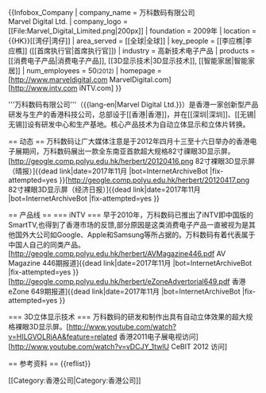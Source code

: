 {{Infobox_Company
| company_name     = 万科数码有限公司<br />Marvel Digital Ltd.
| company_logo     = [[File:Marvel_Digital_Limited.png|200px]]
| foundation       = 2009年
| location         = {{HK}}[[湾仔|湾仔]]
| area_served      = [[全球|全球]]
| key_people       = [[李应樵|李应樵]] ([[首席执行官|首席执行官]])
| industry         = 高新技术电子产品
| products         = [[消费电子产品|消费电子产品]], [[3D显示技术|3D显示技术]], [[智能家居|智能家居]]
| num_employees    = 50<small>(2012)</small>
| homepage         = [http://www.marveldigital.com MarvelDigital.com]<br />[http://www.intv.com iNTV.com]
}}

'''万科数码有限公司'''（{{lang-en|Marvel Digital Ltd.}}）是香港一家创新型产品研发与生产的香港科技公司，总部设于[[香港|香港]]，并在[[深圳|深圳]]、[[无锡|无锡]]设有研发中心和生产基地。核心产品技术为自动立体显示和立体片转换。

== 动态 ==
万科数码让广大媒体注意是于2012年四月十三至十六日举办的香港电子展期间，万科数码展出一款全东南亚首款超大规格82寸祼眼3D显示屏。<ref>[http://geogle.comp.polyu.edu.hk/herbert/20120416.png 82寸裸眼3D显示屏（晴报）]{{dead link|date=2017年11月 |bot=InternetArchiveBot |fix-attempted=yes }}</ref><ref>[http://geogle.comp.polyu.edu.hk/herbert/20120417.png 82寸裸眼3D显示屏（经济日报）]{{dead link|date=2017年11月 |bot=InternetArchiveBot |fix-attempted=yes }}</ref>

== 产品线 ==
=== iNTV ===
早于2010年，万科数码已推出了iNTV即中国版的SmartTV,也得到了香港市场的反馈,部分原因是这类消费电子产品一直被视为是其他国外大公司如Google、Apple和Samsung等所占据的。万科数码有着代表属于中国人自己的同类产品。<ref>[http://geogle.comp.polyu.edu.hk/herbert/AVMagazine446.pdf AV Magazine 446期报道]{{dead link|date=2017年11月 |bot=InternetArchiveBot |fix-attempted=yes }}</ref><ref>[http://geogle.comp.polyu.edu.hk/herbert/eZoneAdvertorial649.pdf 香港eZone 649期报道]{{dead link|date=2017年11月 |bot=InternetArchiveBot |fix-attempted=yes }}</ref>

=== 3D立体显示技术 ===
万科数码的研发和制作出具有自动立体效果的超大规格裸眼3D显示屏。<ref>[http://www.youtube.com/watch?v=HILGVOLRjAA&feature=related 香港2011电子展电视访问]</ref><ref>[http://www.youtube.com/watch?v=vDCJY_1twlU CeBIT 2012 访问]</ref>

== 参考资料 ==
{{reflist}}

[[Category:香港公司|Category:香港公司]]
